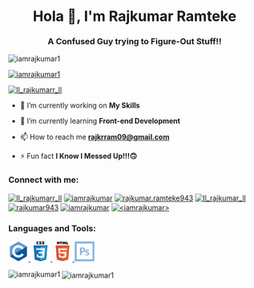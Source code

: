 <h1 align="center">Hola 👋, I'm Rajkumar Ramteke</h1>
<h3 align="center">A Confused Guy trying to Figure-Out Stuff!!</h3>

<p align="left"> <img src="https://komarev.com/ghpvc/?username=iamrajkumar1&label=Profile%20views&color=0e75b6&style=flat" alt="iamrajkumar1" /> </p>

<p align="left"> <a href="https://github.com/ryo-ma/github-profile-trophy"><img src="https://github-profile-trophy.vercel.app/?username=iamrajkumar1" alt="iamrajkumar1" /></a> </p>

<p align="left"> <a href="https://twitter.com/ll_rajkumarr_ll" target="blank"><img src="https://img.shields.io/twitter/follow/ll_rajkumarr_ll?logo=twitter&style=for-the-badge" alt="ll_rajkumarr_ll" /></a> </p>

- 🔭 I’m currently working on **My Skills**

- 🌱 I’m currently learning **Front-end Development**

- 📫 How to reach me **rajkrram09@gmail.com**

- ⚡ Fun fact **I Know I Messed Up!!!🙃**

<h3 align="left">Connect with me:</h3>
<p align="left">
<a href="https://twitter.com/ll_rajkumarr_ll" target="blank"><img align="center" src="https://raw.githubusercontent.com/rahuldkjain/github-profile-readme-generator/master/src/images/icons/Social/twitter.svg" alt="ll_rajkumarr_ll" height="30" width="40" /></a>
<a href="https://linkedin.com/in/iamrajkumar" target="blank"><img align="center" src="https://raw.githubusercontent.com/rahuldkjain/github-profile-readme-generator/master/src/images/icons/Social/linked-in-alt.svg" alt="iamrajkumar" height="30" width="40" /></a>
<a href="https://fb.com/rajkumar.ramteke943" target="blank"><img align="center" src="https://raw.githubusercontent.com/rahuldkjain/github-profile-readme-generator/master/src/images/icons/Social/facebook.svg" alt="rajkumar.ramteke943" height="30" width="40" /></a>
<a href="https://instagram.com/ll_rajkumar_ll" target="blank"><img align="center" src="https://raw.githubusercontent.com/rahuldkjain/github-profile-readme-generator/master/src/images/icons/Social/instagram.svg" alt="ll_rajkumar_ll" height="30" width="40" /></a>
<a href="https://www.codechef.com/users/rajkumar943" target="blank"><img align="center" src="https://cdn.jsdelivr.net/npm/simple-icons@3.1.0/icons/codechef.svg" alt="rajkumar943" height="30" width="40" /></a>
<a href="https://www.hackerrank.com/iamrajkumar" target="blank"><img align="center" src="https://raw.githubusercontent.com/rahuldkjain/github-profile-readme-generator/master/src/images/icons/Social/hackerrank.svg" alt="iamrajkumar" height="30" width="40" /></a>
<a href="https://auth.geeksforgeeks.org/user/<iamrajkumar>" target="blank"><img align="center" src="https://raw.githubusercontent.com/rahuldkjain/github-profile-readme-generator/master/src/images/icons/Social/geeks-for-geeks.svg" alt="<iamrajkumar>" height="30" width="40" /></a>
</p>

<h3 align="left">Languages and Tools:</h3>
<p align="left"> <a href="https://www.cprogramming.com/" target="_blank"> <img src="https://raw.githubusercontent.com/devicons/devicon/master/icons/c/c-original.svg" alt="c" width="40" height="40"/> </a> <a href="https://www.w3schools.com/css/" target="_blank"> <img src="https://raw.githubusercontent.com/devicons/devicon/master/icons/css3/css3-original-wordmark.svg" alt="css3" width="40" height="40"/> </a> <a href="https://www.w3.org/html/" target="_blank"> <img src="https://raw.githubusercontent.com/devicons/devicon/master/icons/html5/html5-original-wordmark.svg" alt="html5" width="40" height="40"/> </a> <a href="https://www.photoshop.com/en" target="_blank"> <img src="https://raw.githubusercontent.com/devicons/devicon/master/icons/photoshop/photoshop-line.svg" alt="photoshop" width="40" height="40"/> </a> </p>

<p><img align="left" src="https://github-readme-stats.vercel.app/api/top-langs?username=iamrajkumar1&show_icons=true&locale=en&layout=compact" alt="iamrajkumar1" /></p>

<p>&nbsp;<img align="center" src="https://github-readme-stats.vercel.app/api?username=iamrajkumar1&show_icons=true&locale=en" alt="iamrajkumar1" /></p>

